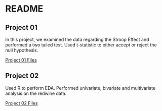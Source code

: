 # README

## Project 01
In this project, we examined the data regarding the Stroop Effect and performed a two tailed test. Used t-statistic to either accept or reject the null hypothesis.

[Project 01 Files](https://github.com/amitshankar/Udacity/tree/master/Data_Analyst_Nanodegree/Term_02/Project_01)

## Project 02
Used R to perform EDA. Performed univariate, bivariate and multivariate analysis on the redwine data.

[Project 02 Files](https://github.com/amitshankar/Udacity/tree/master/Data_Analyst_Nanodegree/Term_02/Project_02)

